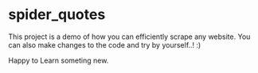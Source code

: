 # spider_quotes
This project is a demo of how you can efficiently scrape any website. You can also make changes to the code and try by yourself..! :)

Happy to Learn someting new.
